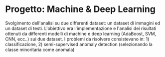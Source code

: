 # Progetto: Machine & Deep Learning
Svolgimento dell'analisi su due differenti dataset: un dataset di immagini ed un dataset di testi.
L'obiettivo era l'implementazione e l'analisi dei risultati ottenuti da differenti modelli di machine e deep learning (AdaBoost, SVM, CNN, ecc..) sui due dataset.
I problemi da risolvere consistevano in: 1) classificazione, 2) semi-supervised anomaly detection (selezionando la classe minoritaria come anomala)
